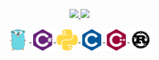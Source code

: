 <div align="center">
  <a href="https://github.com/johnfercher">
  <img height="180em" src="https://github-readme-stats.vercel.app/api?username=johnfercher&show_icons=true&theme=github_dark&include_all_commits=true&count_private=true"/>
  <img height="180em" src="https://github-readme-stats.vercel.app/api/top-langs/?username=johnfercher&layout=compact&langs_count=7&theme=github_dark"/>
</div>
<div style="display: inline_block" align="center"><br>
  <img align="center" height="40" width="40" src="https://raw.githubusercontent.com/devicons/devicon/master/icons/go/go-original.svg">
  <img align="center" height="40" width="40" src="https://raw.githubusercontent.com/devicons/devicon/master/icons/csharp/csharp-plain.svg">  
  <img align="center" height="40" width="40" src="https://raw.githubusercontent.com/devicons/devicon/master/icons/python/python-plain.svg">
  <img align="center" height="40" width="40" src="https://raw.githubusercontent.com/devicons/devicon/master/icons/c/c-plain.svg">
  <img align="center" height="40" width="40" src="https://raw.githubusercontent.com/devicons/devicon/master/icons/cplusplus/cplusplus-plain.svg">
  <img align="center" height="40" width="40" src="https://raw.githubusercontent.com/devicons/devicon/master/icons/rust/rust-plain.svg">  
</div>
